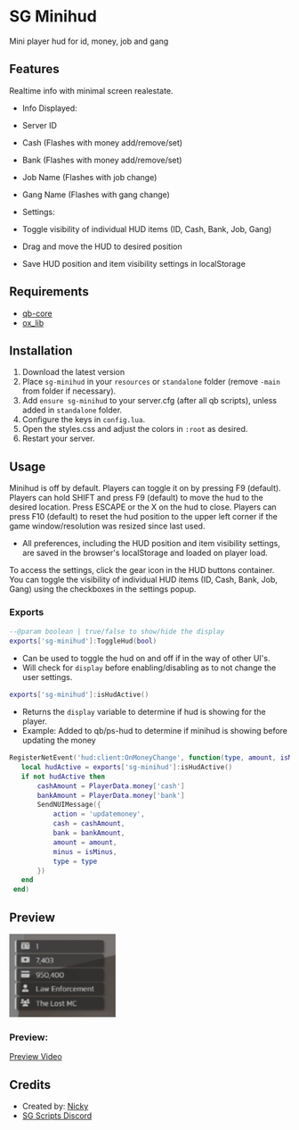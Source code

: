 # SG Minihud

Mini player hud for id, money, job and gang

## Features

Realtime info with minimal screen realestate.
- Info Displayed:
 - Server ID
 - Cash (Flashes with money add/remove/set)
 - Bank (Flashes with money add/remove/set)
 - Job Name (Flashes with job change)
 - Gang Name (Flashes with gang change)

- Settings:
 - Toggle visibility of individual HUD items (ID, Cash, Bank, Job, Gang)
 - Drag and move the HUD to desired position
 - Save HUD position and item visibility settings in localStorage

## Requirements

- [qb-core](https://github.com/qbcore-framework/qb-core)
- [ox_lib](https://github.com/overextended/ox_lib/releases)

## Installation

1. Download the latest version
2. Place `sg-minihud` in your `resources` or `standalone` folder (remove `-main` from folder if necessary).
3. Add `ensure sg-minihud` to your server.cfg (after all qb scripts), unless added in `standalone` folder.
4. Configure the keys in `config.lua`.
5. Open the styles.css and adjust the colors in `:root` as desired.
6. Restart your server.


## Usage

Minihud is off by default.
Players can toggle it on by pressing F9 (default).
Players can hold SHIFT and press F9 (default) to move the hud to the desired location. Press ESCAPE or the X on the hud to close.
Players can press F10 (default) to reset the hud position to the upper left corner if the game window/resolution was resized since last used.

- All preferences, including the HUD position and item visibility settings, are saved in the browser's localStorage and loaded on player load.

To access the settings, click the gear icon in the HUD buttons container. You can toggle the visibility of individual HUD items (ID, Cash, Bank, Job, Gang) using the checkboxes in the settings popup.


### Exports

```lua
--@param boolean | true/false to show/hide the display
exports['sg-minihud']:ToggleHud(bool)
```
- Can be used to toggle the hud on and off if in the way of other UI's.
 - Will check for `display` before enabling/disabling as to not change the user settings.

 ```lua
exports['sg-minihud']:isHudActive()
```
- Returns the `display` variable to determine if hud is showing for the player.
 - Example: Added to  qb/ps-hud to determine if minihud is showing before updating the money
 ```lua
 RegisterNetEvent('hud:client:OnMoneyChange', function(type, amount, isMinus)
    local hudActive = exports['sg-minihud']:isHudActive()
    if not hudActive then
        cashAmount = PlayerData.money['cash']
        bankAmount = PlayerData.money['bank']
        SendNUIMessage({
            action = 'updatemoney',
            cash = cashAmount,
            bank = bankAmount,
            amount = amount,
            minus = isMinus,
            type = type
        })
    end
  end)
  ```

## Preview

![minihud example](./assets/minihud_example.png)

### Preview: 
[Preview Video](https://medal.tv/games/gta-v/clips/2ckHfu9GJsEHNI/d1337bNJlH69?invite=cr-MSxieXgsNDI5MDA5Mzgs)

## Credits

- Created by: [Nicky](https://forum.cfx.re/u/Sanriku)
- [SG Scripts Discord](https://discord.gg/uEDNgAwhey)

